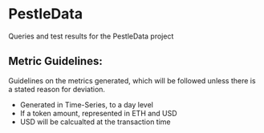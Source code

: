 # PestleData
Queries and test results for the PestleData project

## Metric Guidelines:

Guidelines on the metrics generated, which will be followed unless there is a stated reason for deviation.

- Generated in Time-Series, to a day level
- If a token amount, represented in ETH and USD
- USD will be calcualted at the transaction time
